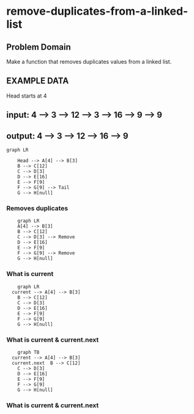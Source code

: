 # remove-duplicates-from-a-linked-list

## Problem Domain

Make a function that removes duplicates values from a linked list.

## EXAMPLE DATA

Head starts at 4

## input: 4 --> 3 --> 12 --> 3 --> 16 --> 9 --> 9

## output: 4 --> 3 --> 12 --> 16 --> 9

```mermaid
graph LR
                
    Head --> A[4] --> B[3]
    B --> C[12]
    C --> D[3]
    D --> E[16]
    E --> F[9]
    F --> G[9] --> Tail
    G --> H[null]
```

### Removes duplicates

```mermaid
    graph LR
    A[4] --> B[3]
    B --> C[12]
    C --> D[3] --> Remove
    D --> E[16]
    E --> F[9]
    F --> G[9] --> Remove
    G --> H[null]
```

### What is current

```mermaid
    graph LR
  current --> A[4] --> B[3]
    B --> C[12]
    C --> D[3] 
    D --> E[16]
    E --> F[9]
    F --> G[9] 
    G --> H[null]
```

### What is current & current.next

```mermaid
    graph TB
  current --> A[4] --> B[3]
  current.next  B --> C[12]
    C --> D[3] 
    D --> E[16]
    E --> F[9]
    F --> G[9] 
    G --> H[null]
```




### What is current & current.next